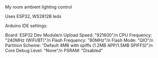 My room ambient lighting control

Uses ESP32, WS2812B leds

Arduino IDE settings:

Board: ESP32 Dev Module/n
Upload Speed: "921600"/n
CPU Frequency: "240MHz (WiFi/BT)"/n
Flash Frequency: "80MHz"/n
Flash Mode: "QIO"/n
Partition Scheme: "Default 4MB with spiffs (1.2MB APP/1.5MB SPIFFS)"/n
Core Debug Level: "None"/n
PSRAM: "Disabled"

